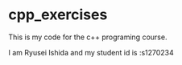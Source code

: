 # cpp_exercises

This is my code for the c++ programing course.

I am Ryusei Ishida and my student id is :s1270234
